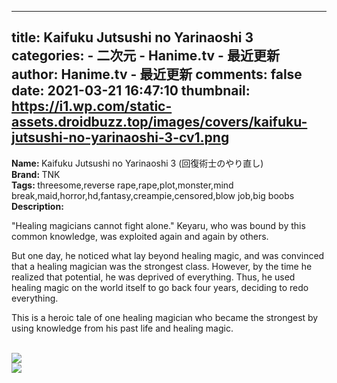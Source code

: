 
---
title: Kaifuku Jutsushi no Yarinaoshi 3
categories: 
    - 二次元
    - Hanime.tv - 最近更新
author: Hanime.tv - 最近更新
comments: false
date: 2021-03-21 16:47:10
thumbnail: https://i1.wp.com/static-assets.droidbuzz.top/images/covers/kaifuku-jutsushi-no-yarinaoshi-3-cv1.png
---

<div>   
<b>Name: </b>Kaifuku Jutsushi no Yarinaoshi 3 (回復術士のやり直し)<br><b>Brand: </b>TNK<br><b>Tags: </b>threesome,reverse rape,rape,plot,monster,mind break,maid,horror,hd,fantasy,creampie,censored,blow job,big boobs<br><b>Description: </b><p>"Healing magicians cannot fight alone." Keyaru, who was bound by this common knowledge, was exploited again and again by others.</p>

<p>But one day, he noticed what lay beyond healing magic, and was convinced that a healing magician was the strongest class. However, by the time he realized that potential, he was deprived of everything. Thus, he used healing magic on the world itself to go back four years, deciding to redo everything.</p>

<p>This is a heroic tale of one healing magician who became the strongest by using knowledge from his past life and healing magic.</p><br><img src="https://i1.wp.com/static-assets.droidbuzz.top/images/covers/kaifuku-jutsushi-no-yarinaoshi-3-cv1.png" referrerpolicy="no-referrer"><br><img src="https://static-assets.droidbuzz.top/images/posters/kaifuku-jutsushi-no-yarinaoshi-3-pv2.png" referrerpolicy="no-referrer">  
</div>
            